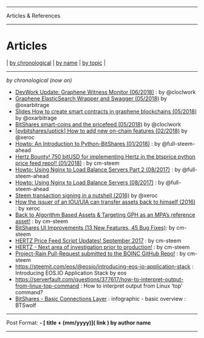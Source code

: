 
*******************************
Articles & References
*******************************


Articles 
==============


| [by chronological](../articles/tech_articles_chronological.md#articles--references)
 | [by name](../articles/tech_articles_byname.md#articles--references) | [by topic](../articles/tech_articles_bytopic.md#articles--references) | 
 
***

*by chronological (now on)*



- [DevWork Update: Graphene Witness Monitor (06/2018)](https://steemit.com/bitshares/@clockwork/devwork-update-bitshares-witness-monitor) : by  @cloclwork
- [Graphene ElasticSearch Wrapper and Swagger (05/2018)](https://steemit.com/bitshares/@oxarbitrage/bitshares-elasticsearch-wrapper-and-swagger)  by @oxarbitrage
- [Slides How to create smart contracts in graphene blockchains (05/2018)](https://steemit.com/bitshares/@oxarbitrage/slides-how-to-create-smart-contracts-in-graphene-blockchains)  by @oxarbitrage
- [BitShares smart-coins and the pricefeed (05/2018)](https://steemit.com/bitshares/@clockwork/bitshares-smart-coins-and-the-pricefeed) by @cloclwork
- [[pybitshares/uptick] How to add new on-chain features (02/2018)](https://steemit.com/bitshares/@xeroc/pybitshares-uptick-how-to-add-new-on-chain-features) by @xeroc
- [Howto: An Introduction to Python-BitShares (01/2018)](https://steemit.com/python/@full-steem-ahead/howto-an-introduction-to-python-bitshares) : by @full-steem-ahead
- [Hertz Bounty! 750 bitUSD for implementing Hertz in the btsprice python price feed repo!! (01/2018)](https://steemit.com/bitshares/@cm-steem/hertz-bounty-750-bitusd-for-implementing-hertz-in-the-btsprice-python-price-feed-repo) : by cm-steem
- [Howto: Using Nginx to Load Balance Servers Part 2 (08/2017)](https://steemit.com/witness-category/@full-steem-ahead/howto-using-nginx-to-load-balance-servers-part-2) : by @full-steem-ahead
- [Howto: Using Nginx to Load Balance Servers (08/2017)](https://steemit.com/witness-category/@full-steem-ahead/howto-using-nginx-to-load-balance-servers) : by @full-steem-ahead
- [Steem transaction signing in a nutshell (2016)](https://steemit.com/steem/@xeroc/steem-transaction-signing-in-a-nutshell) by @xeroc 
- [How the issuer of an IOU/UIA can transfer assets back to himself (2016)](https://steemit.com/bitshares/@xeroc/how-the-issuer-of-an-iouuia-can-transfer-assets-back-to-himself) : by xeroc
- [Back to Algorithm Based Assets & Targeting GPH as an MPA’s reference asset!](https://steemit.com/bitshares/@cm-steem/back-to-algorithm-based-assets-and-targeting-bts-as-an-mpa-s-reference-asset) : by cm-steem
- [BitShares UI Improvements (13 New Features, 45 Bug Fixes)](https://steemit.com/beyondbitcoin/@sc-steemit/bitshares-ui-improvements-13-new-features-45-bug-fixes): by cm-steem
- [HERTZ Price Feed Script Updates! September 2017](https://steemit.com/bitshares/@cm-steem/hertz-price-feed-script-updates-september-2017) : by cm-steem
- [HERTZ - Next area of investigation prior to production!](https://steemit.com/bitshares/@cm-steem/hertz-next-area-of-investigation-prior-to-production) : by cm-steem
- [Project-Rain Pull-Request submitted to the BOINC GitHub Repo!](https://steemit.com/beyondbitcoin/@cm-steem/project-rain-pull-request-submitted-to-the-boinc-github-repo) : by cm-steem
- https://steemit.com/eos/@eosio/introducing-eos-io-application-stack : Introducing EOS.IO Application Stack by eos
- https://serverfault.com/questions/377617/how-to-interpret-output-from-linux-top-command : How to interpret output from Linux ‘top’ command?
- [BitShares - Basic Connections Layer](https://steemit.com/bitshares/@btswolf/bitshares-basic-connections-layer) : infographic - basic overview  :  BTSwolf



***

Post Format: **\- \[ title + (mm/yyyy)\]\( link \) by author name**

***
